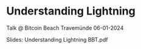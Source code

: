 # Understanding Lightning

Talk @ Bitcoin Beach Travemünde 06-01-2024

Slides: Understanding Lightning BBT.pdf

